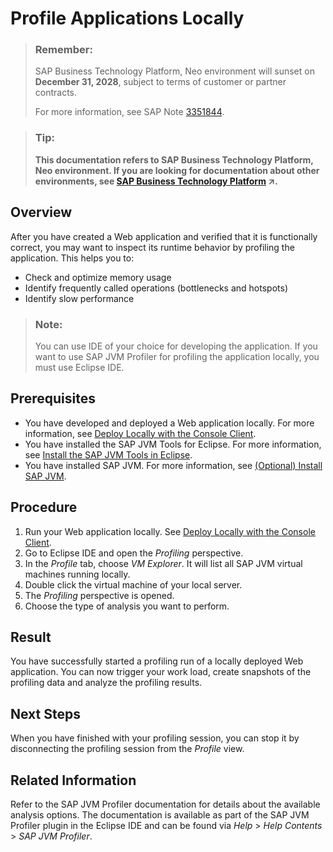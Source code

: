 <!-- loiodb766190d976101498a8bf1a9cf5f277 -->

# Profile Applications Locally

> ### Remember:  
> SAP Business Technology Platform, Neo environment will sunset on **December 31, 2028**, subject to terms of customer or partner contracts.
> 
> For more information, see SAP Note [3351844](https://launchpad.support.sap.com/#/notes/3351844).

> ### Tip:  
> **This documentation refers to SAP Business Technology Platform, Neo environment. If you are looking for documentation about other environments, see [SAP Business Technology Platform](https://help.sap.com/viewer/65de2977205c403bbc107264b8eccf4b/Cloud/en-US/6a2c1ab5a31b4ed9a2ce17a5329e1dd8.html "SAP Business Technology Platform (SAP BTP) is an integrated offering comprised of four technology portfolios: database and data management, application development and integration, analytics, and intelligent technologies. The platform offers users the ability to turn data into business value, compose end-to-end business processes, and build and extend SAP applications quickly.") :arrow_upper_right:.**



<a name="loiodb766190d976101498a8bf1a9cf5f277__section_6FFD362969644FAAA34D0C8A5303F82C"/>

## Overview

After you have created a Web application and verified that it is functionally correct, you may want to inspect its runtime behavior by profiling the application. This helps you to:

-   Check and optimize memory usage
-   Identify frequently called operations \(bottlenecks and hotspots\)
-   Identify slow performance

> ### Note:  
> You can use IDE of your choice for developing the application. If you want to use SAP JVM Profiler for profiling the application locally, you must use Eclipse IDE.



<a name="loiodb766190d976101498a8bf1a9cf5f277__section_10A9137E26384B649BFCEE47BB0B20AA"/>

## Prerequisites

-   You have developed and deployed a Web application locally. For more information, see [Deploy Locally with the Console Client](../30-development-neo/deploy-locally-with-the-console-client-937c833.md).
-   You have installed the SAP JVM Tools for Eclipse. For more information, see [Install the SAP JVM Tools in Eclipse](../30-development-neo/install-the-sap-jvm-tools-in-eclipse-4e97452.md).
-   You have installed SAP JVM. For more information, see [\(Optional\) Install SAP JVM](../30-development-neo/optional-install-sap-jvm-76137f4.md).



<a name="loiodb766190d976101498a8bf1a9cf5f277__section_01BE1106BEE04D29847A6C9CE032AB08"/>

## Procedure

1.  Run your Web application locally. See [Deploy Locally with the Console Client](../30-development-neo/deploy-locally-with-the-console-client-937c833.md).
2.  Go to Eclipse IDE and open the *Profiling* perspective.
3.  In the *Profile* tab, choose *VM Explorer*. It will list all SAP JVM virtual machines running locally.
4.  Double click the virtual machine of your local server.
5.  The *Profiling* perspective is opened.
6.  Choose the type of analysis you want to perform.



<a name="loiodb766190d976101498a8bf1a9cf5f277__section_ACCBDA9DE6AB412191CDCEA83F2060C2"/>

## Result

You have successfully started a profiling run of a locally deployed Web application. You can now trigger your work load, create snapshots of the profiling data and analyze the profiling results.



## Next Steps

When you have finished with your profiling session, you can stop it by disconnecting the profiling session from the *Profile* view.



<a name="loiodb766190d976101498a8bf1a9cf5f277__section_B531C3E4E0034FD0BA8F7808589073AC"/>

## Related Information

Refer to the SAP JVM Profiler documentation for details about the available analysis options. The documentation is available as part of the SAP JVM Profiler plugin in the Eclipse IDE and can be found via *Help* \> *Help Contents* \> *SAP JVM Profiler*.

